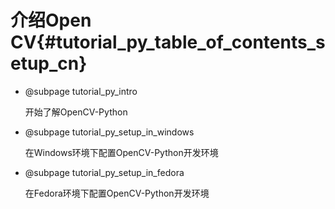 # 介绍Open CV{#tutorial_py_table_of_contents_setup_cn}

- @subpage tutorial_py_intro

  开始了解OpenCV-Python

- @subpage tutorial_py_setup_in_windows

  在Windows环境下配置OpenCV-Python开发环境

- @subpage tutorial_py_setup_in_fedora

  在Fedora环境下配置OpenCV-Python开发环境

  ​